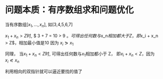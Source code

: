 # 问题本质：有序数组求和问题优化

当有序数组$[x_1, ...,  x_n]$, 如[3,4,5,6,7]

$x_1 + x_n > Z$时, $ 3 + 7 = 10 > 9 $。 可得出任何数与$x_n$相加都大于 Z， 即$x_i + x_n > Z$，相加最小值是10 因为 $x_i \eqslantgtr x_1$

同理， 当$x_1 + x_n < Z$时, 可得出任何数与$x_1$相加都小于 Z， 即$x_i + x_n < Z$，因为 $x_i \eqslantless x_n$

利用相向的双指针就可以逼近要找的值了
